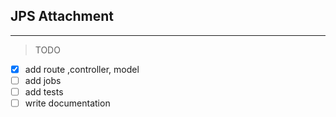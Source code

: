 ## JPS Attachment 
---
> TODO
- [x] add route ,controller, model 
- [ ] add jobs
- [ ] add tests
- [ ] write documentation

